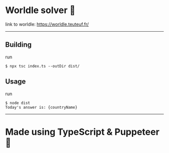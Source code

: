 # Worldle solver 🚩

link to worldle: https://worldle.teuteuf.fr/
***

## Building
run
```
$ npx tsc index.ts --outDir dist/
```

## Usage
run
```
$ node dist
Today's answer is: {countryName}
```
***

# Made using TypeScript & Puppeteer 💖